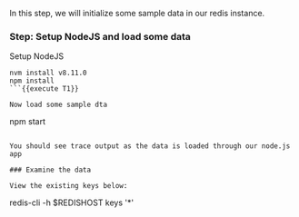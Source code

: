 In this step, we will initialize some sample data in our redis instance.

### Step: Setup NodeJS and load some data

Setup NodeJS
```
nvm install v8.11.0
npm install
```{{execute T1}}

Now load some sample dta
```
npm start
```{{execute T1}}

You should see trace output as the data is loaded through our node.js app

### Examine the data

View the existing keys below:

```
redis-cli -h $REDISHOST keys '*'
```{{execute T1}}

